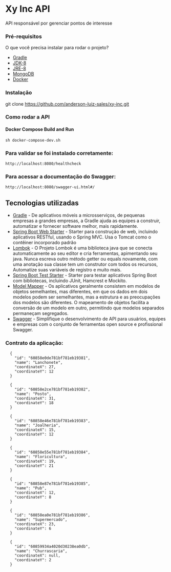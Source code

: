 # Xy Inc API

API responsável por gerenciar pontos de interesse

### Pré-requisitos
O que você precisa instalar para rodar o projeto?

* [Gradle](https://gradle.org/)
* [JDK-8](https://www.oracle.com/technetwork/pt/java/javase/downloadsjdk8-downloads-2133151.html)
* [JRE-8](https://www.oracle.com/technetwork/pt/java/javase/downloadsjre8-downloads-2133155.html)
* [MongoDB](https://www.mongodb.com/)
* [Docker](https://docs.docker.com/docker-for-windows/install/)

### Instalação

git clone https://github.com/anderson-luiz-sales/xy-inc.git

### Como rodar a API

#### Docker Compose Build and Run
```
sh docker-compose-dev.sh
```

### Para validar se foi instalado corretamente:
```
http://localhost:8080/healthcheck
```
### Para acessar a documentação do Swagger:
```
http://localhost:8080/swagger-ui.html#/
```

## Tecnologias utilizadas

* [Gradle](https://gradle.org/) - De aplicativos móveis a microsserviços, de pequenas empresas a grandes empresas, a Gradle ajuda as equipes a construir, automatizar e fornecer software melhor, mais rapidamente.
* [Spring Boot Web Starter](https://mvnrepository.com/artifact/org.springframework.boot/spring-boot-starter-web) - Starter para construção de web, incluindo aplicativos RESTful, usando o Spring MVC. Usa o Tomcat como o contêiner incorporado padrão
* [Lombok](https://projectlombok.org/) - O Projeto Lombok é uma biblioteca java que se conecta automaticamente ao seu editor e cria ferramentas, apimentando seu java. Nunca escreva outro método getter ou equals novamente, com uma anotação sua classe tem um construtor com todos os recursos, Automatize suas variáveis ​​de registro e muito mais.
* [Spring Boot Test Starter](https://mvnrepository.com/artifact/org.springframework.boot/spring-boot-starter-test) - Starter para testar aplicativos Spring Boot com bibliotecas, incluindo JUnit, Hamcrest e Mockito.
* [Model Mapper](http://modelmapper.org/) - Os aplicativos geralmente consistem em modelos de objetos semelhantes, mas diferentes, em que os dados em dois modelos podem ser semelhantes, mas a estrutura e as preocupações dos modelos são diferentes. O mapeamento de objetos facilita a conversão de um modelo em outro, permitindo que modelos separados permaneçam segregados.
* [Swagger](https://swagger.io/) - Simplifique o desenvolvimento de API para usuários, equipes e empresas com o conjunto de ferramentas open source e profissional Swagger.

### Contrato da aplicação:
```
  {
    "id": "60858e0de781bf781eb19381",
    "name": "Lanchonete",
    "coordinateX": 27,
    "coordinateY": 12
  }

  {
    "id": "60858e2ce781bf781eb19382",
    "name": "Posto",
    "coordinateX": 31,
    "coordinateY": 18
  }

  {
    "id": "60858e46e781bf781eb19383",
    "name": "Joalheria",
    "coordinateX": 15,
    "coordinateY": 12
  }

  {
    "id": "60858e55e781bf781eb19384",
    "name": "Floricultura",
    "coordinateX": 19,
    "coordinateY": 21
  }

  {
    "id": "60858e87e781bf781eb19385",
    "name": "Pub",
    "coordinateX": 12,
    "coordinateY": 8
  }

  {
    "id": "60858ea0e781bf781eb19386",
    "name": "Supermercado",
    "coordinateX": 23,
    "coordinateY": 6
  }

  {
    "id": "60859934a4020d30238ea0db",
    "name": "Churrascaria",
    "coordinateX": null,
    "coordinateY": 2
  }
```

